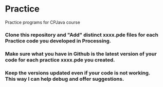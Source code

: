 # Practice
Practice programs for CPJava course

### Clone this repository and "Add" distinct xxxx.pde files for each Practice code you developed in Processing. 
### Make sure what you have in Github is the latest version of your code for each practice xxxx.pde you created.
### Keep the versions updated even if your code is not working. This way I can help debug and offer suggestions.  
